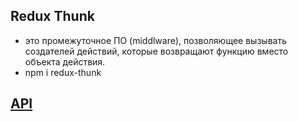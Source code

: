 ## Redux Thunk 
- это промежуточное ПО (middlware), позволяющее вызывать создателей действий, которые возвращают функцию вместо объекта действия.
- npm i redux-thunk

## [API](https://jsonplaceholder.typicode.com/)